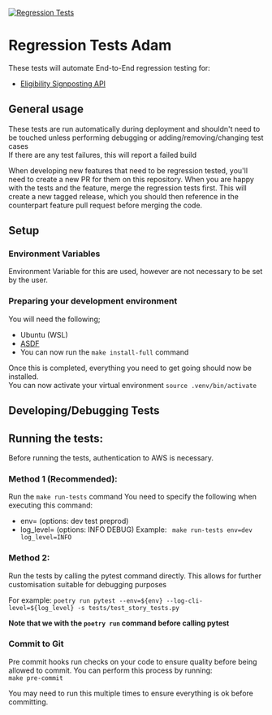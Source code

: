 [![Regression Tests](https://github.com/NHSDigital/eligibility-signposting-api-regression-tests/actions/workflows/regression_tests.yml/badge.svg?branch=main)](https://github.com/NHSDigital/eligibility-signposting-api-regression-tests/actions/workflows/regression_tests.yml)

# Regression Tests Adam
These tests will automate End-to-End regression testing for:
* [Eligibility Signposting API](https://github.com/NHSDigital/eligibility-signposting-api)

## General usage
These tests are run automatically during deployment and shouldn't need to be touched unless performing debugging or
adding/removing/changing test cases <br />
If there are any test failures, this will report a failed build

When developing new features that need to be regression tested, you'll need to create a new PR for them on this repository. When you are happy with the tests and the feature, merge the regression tests first. This will create a new tagged release, which you should then reference in the counterpart feature pull request before merging the code.

## Setup

### Environment Variables
Environment Variable for this are used, however are not necessary to be set by the user.

### Preparing your development environment
You will need the following;
* Ubuntu (WSL)
* [ASDF](https://asdf-vm.com/guide/getting-started.html)
* You can now run the `make install-full` command

Once this is completed, everything you need to get going should now be installed. </br>
You can now activate your virtual environment `source .venv/bin/activate`

## Developing/Debugging Tests

## Running the tests:
Before running the tests, authentication to AWS is necessary.

### Method 1 (Recommended):
Run the `make run-tests` command
You need to specify the following when executing this command:
*  env= (options: dev test preprod)
*  log_level= (options: INFO DEBUG)
Example: ` make run-tests env=dev log_level=INFO`

### Method 2:
Run the tests by calling the pytest command directly.
This allows for further customisation suitable for debugging purposes

For example:
`poetry run pytest --env=${env} --log-cli-level=${log_level} -s tests/test_story_tests.py`

**Note that we with the `poetry run` command before calling pytest**

### Commit to Git
Pre commit hooks run checks on your code to ensure quality before being allowed to commit.
You can perform this process by running: <br /> `make pre-commit`

You may need to run this multiple times to ensure everything is ok before committing.
